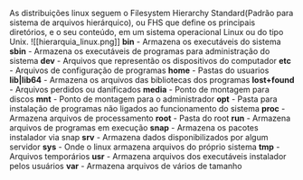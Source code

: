 As distribuições linux seguem o Filesystem Hierarchy Standard(Padrão para sistema de arquivos hierárquico), ou FHS que define os principais diretórios, e o seu conteúdo, em um sistema operacional Linux ou do tipo Unix.
![[hierarquia_linux.png]]
**bin** - Armazena os executáveis do sistema
**sbin** - Armazena os executáveis de programas para administração do sistema
**dev** - Arquivos que representão os dispositivos do computador
**etc** - Arquivos de configuração de programas
**home** - Pastas do usuarios
**lib|lib64** - Armazena os arquivos das bibliotecas dos programas
**lost+found** - Arquivos perdidos ou danificados
**media** - Ponto de montagem para discos
**mnt** - Ponto de montagem para o administrador
**opt** - Pasta para instalação de programas não ligados ao funcionamento do sistema
**proc** - Armazena arquivos de processamento
**root** - Pasta do root
**run** - Armazena arquivos de programas em execução
**snap** - Armazena os pacotes instalador via snap
**srv** - Armazena dados disponibilizados por algum servidor
**sys** - Onde o linux armazena arquivos do próprio sistema
**tmp** - Arquivos temporários
**usr** - Armazena arquivos dos executáveis instalador pelos usuários
**var** - Armazena arquivos de vários de tamanho